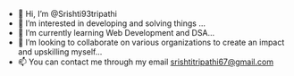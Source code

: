- 👋 Hi, I’m @Srishti93tripathi
- 👀 I’m interested in developing and solving things ...
- 🌱 I’m currently learning Web Development and DSA...
- 💞️ I’m looking to collaborate on various organizations to create an impact and upskilling myself...
- 📫 You can contact me through my email srishtitripathi67@gmail.com

<!---
Srishti93tripathi/Srishti93tripathi is a ✨ special ✨ repository because its `README.md` (this file) appears on your GitHub profile.
You can click the Preview link to take a look at your changes.
--->
